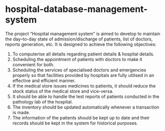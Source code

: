 # hospital-database-management-system

The project “Hospital management system” is aimed to develop to maintain the day–to-day state of admission/discharge of patients, list of doctors, reports generation, etc. It is designed to achieve the following objectives:  

1. To computerise all details regarding patient details &amp; hospital details.
2. Scheduling the appointment of patients with doctors to make it convenient for both.
3. Scheduling the services of specialised doctors and emergencies properly so that facilities provided by hospitals are fully utilised in an effective and efficient manner.
4. If the medical store issues medicines to patients, it should reduce the stock status of the medical store and vice-versa.
5. It should be able to handle the test reports of patients conducted in the pathology lab of the hospital.
6. The inventory should be updated automatically whenever a transaction is made.
7. The information of the patients should be kept up to date and their records should be kept in the system for historical purposes.
